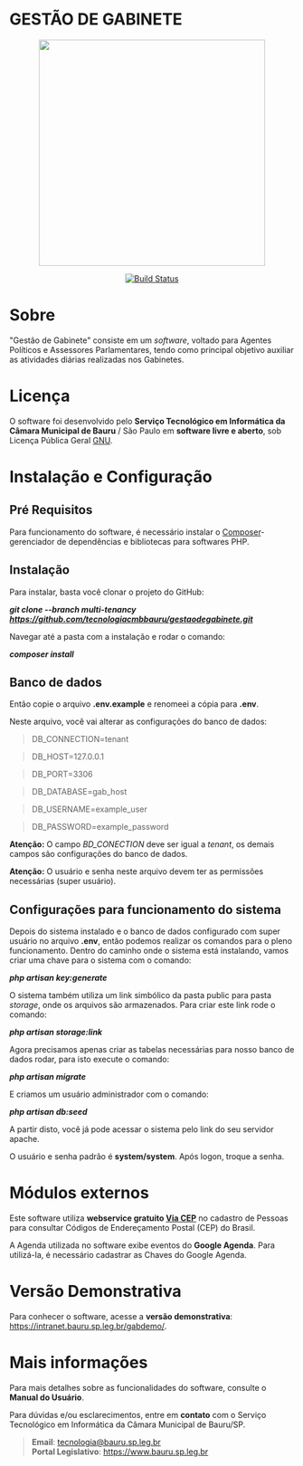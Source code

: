 # GESTÃO DE GABINETE

<p align="center"><img src="https://github.com/tecnologiacmbbauru/gestaodegabinete/blob/main/public/utils/gab-git.png" width="400"></p>

<p align="center">
    <a href="https://travis-ci.org/laravel/framework"><img src="https://travis-ci.org/laravel/framework.svg" alt="Build Status"></a>
</p>

# Sobre

"Gestão de Gabinete" consiste em um <i>software</i>, voltado para Agentes Políticos e Assessores Parlamentares, tendo como principal objetivo auxiliar as atividades diárias realizadas nos Gabinetes.

# Licença
O software foi desenvolvido pelo **Serviço Tecnológico em Informática da Câmara Municipal de Bauru** / São Paulo em **software livre e aberto**, sob Licença Pública Geral [GNU](http://www.gnu.org/licenses/).

# Instalação e Configuração

## Pré Requisitos 
Para funcionamento do software, é necessário instalar o [Composer](https://getcomposer.org/)- gerenciador de dependências e bibliotecas para softwares PHP.

## Instalação
Para instalar, basta você clonar o projeto do GitHub:

**_git clone --branch multi-tenancy https://github.com/tecnologiacmbbauru/gestaodegabinete.git_**

Navegar até a pasta com a instalação e rodar o comando:

**_composer install_**

## Banco de dados
Então copie o arquivo **.env.example** e renomeei a cópia para **.env**.

Neste arquivo, você vai alterar as configurações do banco de dados:

> DB_CONNECTION=tenant

> DB_HOST=127.0.0.1

> DB_PORT=3306

> DB_DATABASE=gab_host

> DB_USERNAME=example_user

> DB_PASSWORD=example_password

**Atenção:** O campo _BD_CONECTION_ deve ser igual a _tenant_, os demais campos são configurações do banco de dados.

**Atenção:** O usuário e senha neste arquivo devem ter as permissões necessárias (super usuário).

## Configurações para funcionamento do sistema
Depois do sistema instalado e o banco de dados configurado com super usuário no arquivo **.env**, então podemos realizar os comandos para o pleno funcionamento. Dentro do caminho onde o sistema está instalando, vamos criar uma chave para o sistema com o comando:

**_php artisan key:generate_**

O sistema também utiliza um link simbólico da pasta public para pasta _storage_, onde os arquivos são armazenados. Para criar este link rode o comando:

**_php artisan storage:link_**

Agora precisamos apenas criar as tabelas necessárias para nosso banco de dados rodar, para isto execute o comando:

**_php artisan migrate_**

E criamos um usuário administrador com o comando:

**_php artisan db:seed_**

A partir disto, você já pode acessar o sistema pelo link do seu servidor apache.

O usuário e senha padrão é **system/system**.  Após logon, troque a senha.


# Módulos externos
Este software utiliza **webservice gratuito <a href="https://viacep.com.br/">Via CEP</a>** no cadastro de Pessoas para consultar Códigos de Endereçamento Postal (CEP) do Brasil.

A Agenda utilizada no software exibe eventos do **Google Agenda**. Para utilizá-la, é necessário cadastrar as Chaves do Google Agenda.

# Versão Demonstrativa
Para conhecer o software, acesse a **versão demonstrativa**: https://intranet.bauru.sp.leg.br/gabdemo/.

# Mais informações
Para mais detalhes sobre as funcionalidades do software, consulte o **Manual do Usuário**.

Para  dúvidas  e/ou  esclarecimentos, entre  em **contato**  com  o Serviço  Tecnológico  em  Informática da Câmara  Municipal  de Bauru/SP. 

>**Email**: tecnologia@bauru.sp.leg.br  
>**Portal Legislativo**: https://www.bauru.sp.leg.br

